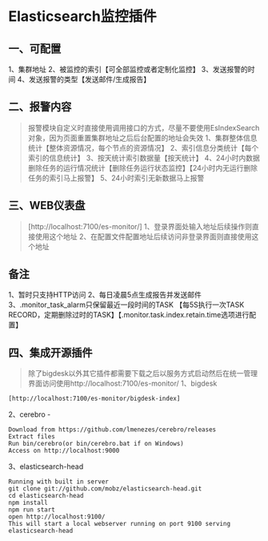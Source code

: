# Elasticsearch监控插件

## 一、可配置
1、集群地址
2、被监控的索引【可全部监控或者定制化监控】
3、发送报警的时间
4、发送报警的类型【发送邮件/生成报告】

## 二、报警内容
>报警模块自定义时直接使用调用接口的方式，尽量不要使用EsIndexSearch对象，因为页面重置集群地址之后后台配置的地址会失效
1、集群整体信息统计【整体资源情况，每个节点的资源情况】
2、索引信息分类统计【每个索引的信息统计】
3、按天统计索引数据量【按天统计】
4、24小时内数据删除任务的运行情况统计【删除任务运行状态监控】【24小时内无运行删除任务的索引马上报警】
5、24小时索引无新数据马上报警

## 三、WEB仪表盘
>[http://localhost:7100/es-monitor/]
1、登录界面处输入地址后续操作则直接使用这个地址
2、在配置文件配置地址后续访问非登录界面则直接使用这个地址

## 备注
1、暂时只支持HTTP访问
2、每日凌晨5点生成报告并发送邮件
3、.monitor_task_alarm只保留最近一段时间的TASK
  【每5S执行一次TASK RECORD，定期删除过时的TASK】【.monitor.task.index.retain.time选项进行配置】

## 四、集成开源插件
>除了bigdesk以外其它插件都需要下载之后以服务方式启动然后在统一管理界面访问使用http://localhost:7100/es-monitor/
1、bigdesk
```shell
[http://localhost:7100/es-monitor/bigdesk-index]
```

2、cerebro - 
```shell
Download from https://github.com/lmenezes/cerebro/releases
Extract files
Run bin/cerebro(or bin/cerebro.bat if on Windows)
Access on http://localhost:9000
```

3、elasticsearch-head
```shell
Running with built in server
git clone git://github.com/mobz/elasticsearch-head.git
cd elasticsearch-head
npm install
npm run start
open http://localhost:9100/
This will start a local webserver running on port 9100 serving elasticsearch-head
```

